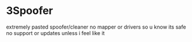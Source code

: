 # 3Spoofer
extremely pasted spoofer/cleaner no mapper or drivers so u know its safe
no support or updates unless i feel like it
